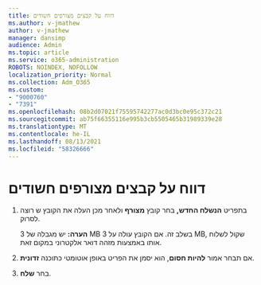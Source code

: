 ```yaml
---
title: דווח על קבצים מצורפים חשודים
ms.author: v-jmathew
author: v-jmathew
manager: dansimp
audience: Admin
ms.topic: article
ms.service: o365-administration
ROBOTS: NOINDEX, NOFOLLOW
localization_priority: Normal
ms.collection: Adm_O365
ms.custom:
- "9000760"
- "7391"
ms.openlocfilehash: 08b2d07021f75595742277ac0d3bc0e95c372c21
ms.sourcegitcommit: ab75f66355116e995b3cb5505465b31989339e28
ms.translationtype: MT
ms.contentlocale: he-IL
ms.lasthandoff: 08/13/2021
ms.locfileid: "58326666"
---
```

# <a name="report-suspicious-attachments"></a>דווח על קבצים מצורפים חשודים

1. בתפריט **הנשלח החדש,** בחר קובץ **מצורף** ולאחר מכן העלה את הקובץ ש רוצה לסרוק.
    
    **הערה:** יש מגבלה של 3 MB בשלב זה. אם הקובץ עולה על 3 MB, שקול לשלוח אותו באמצעות מזהה דואר אלקטרוני במקום זאת.
2. אם תבחר אמור **להיות חסום**, הוא יסמן את הפריט באופן אוטומטי כתוכנה **זדונית**.
3. בחר **שלח**.
